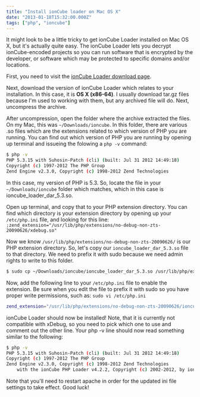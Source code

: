 ```yaml
---
title: "Install ionCube loader on Mac OS X"
date: "2013-01-18T15:32:00.000Z"
tags: ["php", "ioncube"]
---
```


It might look to be a little tricky to get ionCube Loader installed on Mac OS X, but it's actually quite easy. The ionCube Loader lets you decrypt ionCube-encoded projects so you can run software that is encrypted by the developer, or software which may be protected to specific domains and/or locations.

First, you need to visit the <a href="http://www.ioncube.com/loaders.php" target="_blank">ionCube Loader download page</a>.

Next, download the version of ionCube Loader which relates to your installation. In this case, it is **OS X (x86-64)**. I usually download tar.gz files because I'm used to working with them, but any archived file will do. Next, uncompress the archive.

After uncompression, open the folder where the archive extracted the files. On my Mac, this was `~/Downloads/ioncube`. In this folder, there are various .so files which are the extensions related to which version of PHP you are running. You can find out which version of PHP you are running by opening up terminal and issueing the folowing a `php -v` command:

```bash
$ php -v
PHP 5.3.15 with Suhosin-Patch (cli) (built: Jul 31 2012 14:49:18) 
Copyright (c) 1997-2012 The PHP Group
Zend Engine v2.3.0, Copyright (c) 1998-2012 Zend Technologies
```

In this case, my version of PHP is 5.3. So, locate the file in your `~/Downloads/ioncube` folder which matches, which in this case is ioncube_loader_dar_5.3.so.

Open up terminal, and copy that to your PHP extension directory. You can find which directory is your extension directory by opening up your `/etc/php.ini` file, and looking for this line: `;zend_extension="/usr/lib/php/extensions/no-debug-non-zts-20090626/xdebug.so"`

Now we know `/usr/lib/php/extensions/no-debug-non-zts-20090626/` is our PHP extension directory. So, let's copy our `ioncube_loader_dar_5.3.so` file to that directory. We need to prefix it with sudo because we need admin rights to write to this folder.

```bash
$ sudo cp ~/Downloads/ioncube/ioncube_loader_dar_5.3.so /usr/lib/php/extensions/no-debug-non-zts/20090626/
```

Now, add the following line to your `/etc/php.ini` file to enable the extension. Be sure when you edit the file to prefix it with sudo so you have proper write permissions, such as: `sudo vi /etc/php.ini`

```bash
zend_extension="/usr/lib/php/extensions/no-debug-non-zts-20090626/ioncube_loader_dar_5.3.so"
```

ionCube Loader should now be installed! Note, that it is currently not compatible with xDebug, so you need to pick which one to use and comment out the other line. Your php -v line should now read something similar to the following:

```bash
$ php -v
PHP 5.3.15 with Suhosin-Patch (cli) (built: Jul 31 2012 14:49:18) 
Copyright (c) 1997-2012 The PHP Group
Zend Engine v2.3.0, Copyright (c) 1998-2012 Zend Technologies
    with the ionCube PHP Loader v4.2.2, Copyright (c) 2002-2012, by ionCube Ltd.
```

Note that you'll need to restart apache in order for the updated ini file settings to take effect. Good luck!
